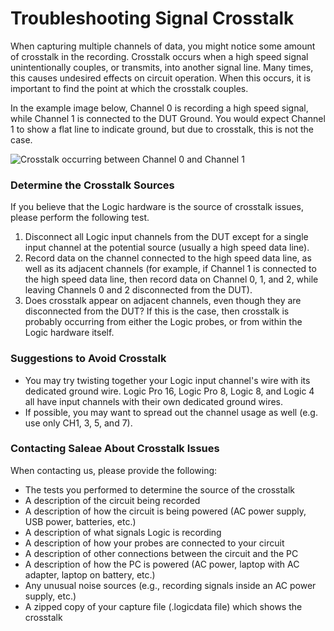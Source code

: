 # Troubleshooting Signal Crosstalk

When capturing multiple channels of data, you might notice some amount of crosstalk in the recording. Crosstalk occurs when a high speed signal unintentionally couples, or transmits, into another signal line. Many times, this causes undesired effects on circuit operation. When this occurs, it is important to find the point at which the crosstalk couples.

In the example image below, Channel 0 is recording a high speed signal, while Channel 1 is connected to the DUT Ground. You would expect Channel 1 to show a flat line to indicate ground, but due to crosstalk, this is not the case.

![Crosstalk occurring between Channel 0 and Channel 1](../../.gitbook/assets/2018-11-08_1541.png)

### Determine the Crosstalk Sources

If you believe that the Logic hardware is the source of crosstalk issues, please perform the following test.

1. Disconnect all Logic input channels from the DUT except for a single input channel at the potential source (usually a high speed data line).&#x20;
2. Record data on the channel connected to the high speed data line, as well as its adjacent channels (for example, if Channel 1 is connected to the high speed data line, then record data on Channel 0, 1, and 2, while leaving Channels 0 and 2 disconnected from the DUT).&#x20;
3. Does crosstalk appear on adjacent channels, even though they are disconnected from the DUT? If this is the case, then crosstalk is probably occurring from either the Logic probes, or from within the Logic hardware itself.

### Suggestions to Avoid Crosstalk

* You may try twisting together your Logic input channel's wire with its dedicated ground wire. Logic Pro 16, Logic Pro 8, Logic 8, and Logic 4 all have input channels with their own dedicated ground wires.
* If possible, you may want to spread out the channel usage as well (e.g. use only CH1, 3, 5, and 7).

### Contacting Saleae About Crosstalk Issues

When contacting us, please provide the following:

* The tests you performed to determine the source of the crosstalk
* A description of the circuit being recorded
* A description of how the circuit is being powered (AC power supply, USB power, batteries, etc.)
* A description of what signals Logic is recording
* A description of how your probes are connected to your circuit
* A description of other connections between the circuit and the PC
* A description of how the PC is powered (AC power, laptop with AC adapter, laptop on battery, etc.)
* Any unusual noise sources (e.g., recording signals inside an AC power supply, etc.)
* A zipped copy of your capture file (.logicdata file) which shows the crosstalk

